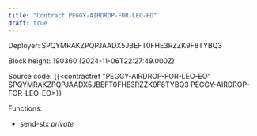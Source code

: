 ```yaml
---
title: "Contract PEGGY-AIRDROP-FOR-LEO-EO"
draft: true
---
```

Deployer: SPQYMRAKZPQPJAADX5JBEFT0FHE3RZZK9F8TYBQ3


 



Block height: 190360 (2024-11-06T22:27:49.000Z)

Source code: {{<contractref "PEGGY-AIRDROP-FOR-LEO-EO" SPQYMRAKZPQPJAADX5JBEFT0FHE3RZZK9F8TYBQ3 PEGGY-AIRDROP-FOR-LEO-EO>}}

Functions:

* send-stx _private_
